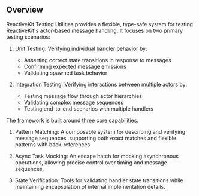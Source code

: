 ## Overview

ReactiveKit Testing Utilities provides a flexible, type-safe system for testing ReactiveKit's actor-based message handling. It focuses on two primary testing scenarios:

1. Unit Testing: Verifying individual handler behavior by:
   - Asserting correct state transitions in response to messages
   - Confirming expected message emissions
   - Validating spawned task behavior

2. Integration Testing: Verifying interactions between multiple actors by:
   - Testing message flow through actor hierarchies
   - Validating complex message sequences
   - Testing end-to-end scenarios with multiple handlers

The framework is built around three core capabilities:

1. Pattern Matching: A composable system for describing and verifying message sequences, supporting both exact matches and flexible patterns with back-references.

2. Async Task Mocking: An escape hatch for mocking asynchronous operations, allowing precise control over timing and message sequences.

3. State Verification: Tools for validating handler state transitions while maintaining encapsulation of internal implementation details. 
